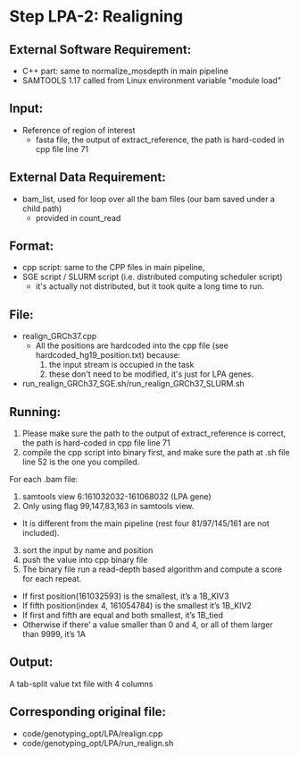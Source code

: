 # Step LPA-2: Realigning

## External Software Requirement:

 - C++ part: same to normalize_mosdepth in main pipeline
 - SAMTOOLS 1.17 called from Linux environment variable "module load"


## Input:

- Reference of region of interest
   - fasta file, the output of extract_reference, the path is hard-coded in cpp file line 71

## External Data Requirement:

 - bam_list, used for loop over all the bam files (our bam saved under a child path)
    - provided in count_read

## Format:

 - cpp script: same to the CPP files in main pipeline,
 - SGE script / SLURM script (i.e. distributed computing scheduler script)
    - it's actually not distributed, but it took quite a long time to run.

## File:

 - realign_GRCh37.cpp
   - All the positions are hardcoded into the cpp file (see hardcoded_hg19_position.txt) because:
      1. the input stream is occupied in the task
      2. these don't need to be modified, it's just for LPA genes.
 - run_realign_GRCh37_SGE.sh/run_realign_GRCh37_SLURM.sh

## Running:

1. Please make sure the path to the output of extract_reference is correct, the path is hard-coded in cpp file line 71
2. compile the cpp script into binary first, and make sure the path at .sh file line 52 is the one you compiled.

For each .bam file:

1. samtools view 6:161032032-161068032 (LPA gene)
2. Only using flag 99,147,83,163 in samtools view.
  - It is different from the main pipeline (rest four 81/97/145/161 are not included).
3. sort the input by name and position
4. push the value into cpp binary file
5. The binary file run a read-depth based algorithm and compute a score for each repeat.
  -	If first position(161032593) is the smallest, it’s a 1B_KIV3
  -	If fifth position(index 4, 161054784) is the smallest it’s 1B_KIV2
  -	If first and fifth are equal and both smallest, it’s 1B_tied
  -	Otherwise if there’ a value smaller than 0 and 4, or all of them larger than 9999, it’s 1A

## Output:

A tab-split value txt file with 4 columns

## Corresponding original file:

 - code/genotyping_opt/LPA/realign.cpp
 - code/genotyping_opt/LPA/run_realign.sh
